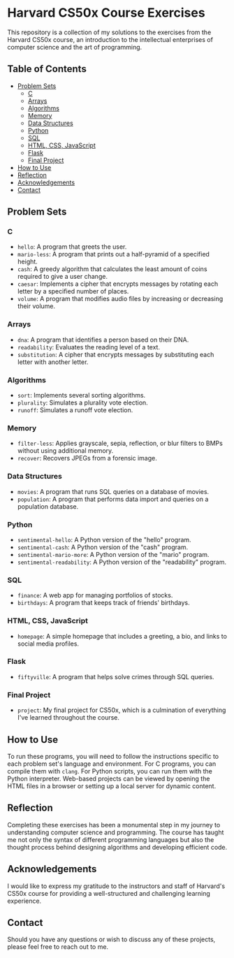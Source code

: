 # Harvard CS50x Course Exercises

This repository is a collection of my solutions to the exercises from the Harvard CS50x course, an introduction to the intellectual enterprises of computer science and the art of programming.

## Table of Contents
- [Problem Sets](#problem-sets)
  - [C](#c)
  - [Arrays](#arrays)
  - [Algorithms](#algorithms)
  - [Memory](#memory)
  - [Data Structures](#data-structures)
  - [Python](#python)
  - [SQL](#sql)
  - [HTML, CSS, JavaScript](#html-css-javascript)
  - [Flask](#flask)
  - [Final Project](#final-project)
- [How to Use](#how-to-use)
- [Reflection](#reflection)
- [Acknowledgements](#acknowledgements)
- [Contact](#contact)

## Problem Sets

### C
- `hello`: A program that greets the user.
- `mario-less`: A program that prints out a half-pyramid of a specified height.
- `cash`: A greedy algorithm that calculates the least amount of coins required to give a user change.
- `caesar`: Implements a cipher that encrypts messages by rotating each letter by a specified number of places.
- `volume`: A program that modifies audio files by increasing or decreasing their volume.

### Arrays
- `dna`: A program that identifies a person based on their DNA.
- `readability`: Evaluates the reading level of a text.
- `substitution`: A cipher that encrypts messages by substituting each letter with another letter.

### Algorithms
- `sort`: Implements several sorting algorithms.
- `plurality`: Simulates a plurality vote election.
- `runoff`: Simulates a runoff vote election.

### Memory
- `filter-less`: Applies grayscale, sepia, reflection, or blur filters to BMPs without using additional memory.
- `recover`: Recovers JPEGs from a forensic image.

### Data Structures
- `movies`: A program that runs SQL queries on a database of movies.
- `population`: A program that performs data import and queries on a population database.

### Python
- `sentimental-hello`: A Python version of the "hello" program.
- `sentimental-cash`: A Python version of the "cash" program.
- `sentimental-mario-more`: A Python version of the "mario" program.
- `sentimental-readability`: A Python version of the "readability" program.

### SQL
- `finance`: A web app for managing portfolios of stocks.
- `birthdays`: A program that keeps track of friends' birthdays.

### HTML, CSS, JavaScript
- `homepage`: A simple homepage that includes a greeting, a bio, and links to social media profiles.

### Flask
- `fiftyville`: A program that helps solve crimes through SQL queries.

### Final Project
- `project`: My final project for CS50x, which is a culmination of everything I've learned throughout the course.

## How to Use
To run these programs, you will need to follow the instructions specific to each problem set's language and environment. For C programs, you can compile them with `clang`. For Python scripts, you can run them with the Python interpreter. Web-based projects can be viewed by opening the HTML files in a browser or setting up a local server for dynamic content.

## Reflection
Completing these exercises has been a monumental step in my journey to understanding computer science and programming. The course has taught me not only the syntax of different programming languages but also the thought process behind designing algorithms and developing efficient code.

## Acknowledgements
I would like to express my gratitude to the instructors and staff of Harvard's CS50x course for providing a well-structured and challenging learning experience.

## Contact
Should you have any questions or wish to discuss any of these projects, please feel free to reach out to me.


